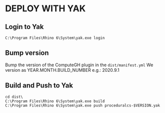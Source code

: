 ﻿# DEPLOY WITH YAK

## Login to Yak
```
C:\Program Files\Rhino 6\System\yak.exe login
```

## Bump version
Bump the version of the ComputeGH plugin in the `dist/manifest.yml`
We version as YEAR.MONTH.BUILD_NUMBER e.g.: 2020.9.1

## Build and Push to Yak
```
cd dist\
C:\Program Files\Rhino 6\System\yak.exe build
C:\Program Files\Rhino 6\System\yak.exe push proceduralcs-$VERSION.yak
```